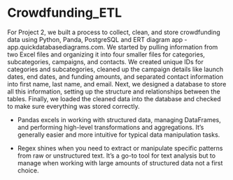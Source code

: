 # Crowdfunding_ETL

For Project 2, we built a process to collect, clean, and store crowdfunding data using Python, Panda, PostgreSQL and ERT diagram app - app.quickdatabasediagrams.com. 
We started by pulling information from two Excel files and organizing it into four smaller files for categories, subcategories, campaigns, and contacts. 
We created unique IDs for categories and subcategories, cleaned up the campaign details like launch dates, end dates, and funding amounts, and separated contact 
information into first name, last name, and email. 
Next, we designed a database to store all this information, setting up the structure and relationships between the tables. 
Finally, we loaded the cleaned data into the database and checked to make sure everything was stored correctly.


* Pandas excels in working with structured data, managing DataFrames, and performing high-level transformations and aggregations. 
  It’s generally easier and more intuitive for typical data manipulation tasks.

* Regex shines when you need to extract or manipulate specific patterns from raw or unstructured text. It’s a go-to tool for text
  analysis but to manage when working with large amounts of structured data not a first choice.
